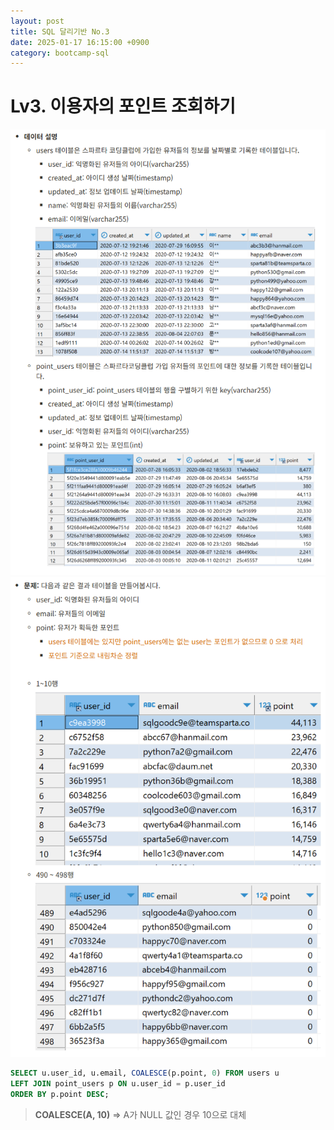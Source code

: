```yaml
---
layout: post
title: SQL 달리기반 No.3
date: 2025-01-17 16:15:00 +0900
category: bootcamp-sql
---
```


# Lv3. 이용자의 포인트 조회하기

![run3-1](/public/img/sql-run/run3-1.png)
![run3-2](/public/img/sql-run/run3-2.png)

```sql
SELECT u.user_id, u.email, COALESCE(p.point, 0) FROM users u  
LEFT JOIN point_users p ON u.user_id = p.user_id  
ORDER BY p.point DESC;
```
> **COALESCE(A, 10)** => A가 NULL 값인 경우 10으로 대체